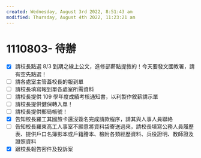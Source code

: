 ```yaml
---
created: Wednesday, August 3rd 2022, 8:51:43 am
modified: Thursday, August 4th 2022, 11:23:21 am
---
```

# 1110803- 待辦
- [x] 請校長點選 8/3 到期之線上公文，進修部薪點提敘的！今天要發文國教署，請有空先點選！
- [ ] 請各處室主管蓋校長的報到單
- [ ] 請校長填寫報到單各處室所需資料
- [ ] 請校長提供 109 學年度成績考核通知書，以利製作敘薪請示單
- [ ] 請校長提供健保轉入單！
- [ ] 請校長提供郵局帳號！
- [x] 告知校長羅工其國旅卡還沒簽名完成請款程序，請其與人事人員聯絡
- [ ] 告知校長羅東高工人事室不願意將資料袋寄送過來，請校長填寫公務人員履歷表、提供戶口名簿影本或戶籍謄本、檢附各類經歷資料、兵役證明、教師證及證照資料
- [x] 跟校長報告密件及投訴案